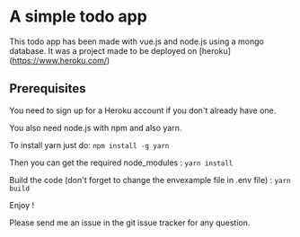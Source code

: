 # A simple todo app

This todo app has been made with vue.js and node.js using a mongo database. 
It was a project made to be deployed on [heroku] (https://www.heroku.com/)

## Prerequisites 

You need to sign up for a Heroku account if you don't already have one.

You also need node.js with npm and also yarn.

To install yarn just do:
`npm install -g yarn`

Then you can get the required node_modules :
`yarn install`

Build the code (don't forget to change the envexample file in .env file) :
`yarn build`

Enjoy !

Please send me an issue in the git issue tracker for any question.